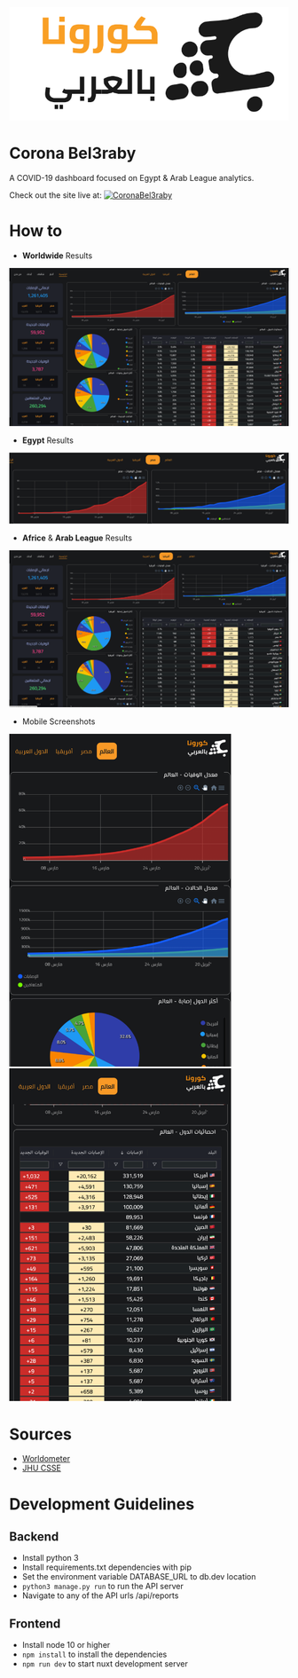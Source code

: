 <div align="center">
    <a href="http://corona.bel3raby.net/dashboard/">
        <img src="static/logo-dark.png">
    </a>
</div>

# Corona Bel3raby
A COVID-19 dashboard focused on Egypt & Arab League analytics.

Check out the site live at:  [![CoronaBel3raby](https://img.shields.io/badge/webiste-live-brightgreen.svg?style=flat-square)](http://corona.bel3raby.net/dashboard/)

# How to
- **Worldwide** Results
<div align="center">
    <img src="static/img1.png">
</div>

- **Egypt** Results
<div align="center">
    <img src="static/img2.png">
</div>

- **Africe** & **Arab League** Results
<div align="center">
    <img src="static/img3.png">
</div>

- Mobile Screenshots

<p float="left">
  <img src="static/img4.png" width="400" height="600" />
  <img src="static/img5.png" width="400" height="600" />
</p>


# Sources
- [Worldometer](https://www.worldometers.info/coronavirus/)
- [JHU CSSE](https://github.com/CSSEGISandData/COVID-19/)


# Development Guidelines

## Backend
- Install python 3
- Install requirements.txt dependencies with pip
- Set the environment variable DATABASE_URL to db.dev location
- `python3 manage.py run` to run the API server
- Navigate to any of the API urls /api/reports

## Frontend
- Install node 10 or higher
- `npm install` to install the dependencies
- `npm run dev` to start nuxt development server